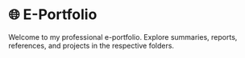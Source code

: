 # 🌐 E-Portfolio

Welcome to my professional e-portfolio. Explore summaries, reports, references, and projects in the respective folders.
